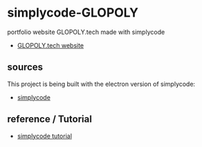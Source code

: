 # simplycode-GLOPOLY
portfolio website GLOPOLY.tech made with simplycode
* [GLOPOLY.tech website](https://glopoly.tech/)

## sources
This project is being built with the electron version of simplycode:
* [simplycode](https://github.com/SimplyEdit/simplycode-electron)

## reference / Tutorial
* [simplycode tutorial](http://tutorial.dev.muze.nl/)
